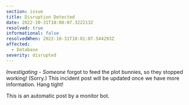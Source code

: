 ```yaml
---
section: issue
title: Disruption Detected
date: 2022-10-31T10:00:07.322213Z
resolved: true
informational: false
resolvedWhen: 2022-10-31T10:01:07.544293Z
affected:
  - Database
severity: disrupted
---
```

*Investigating* - _Someone_ forgot to feed the plot bunnies, so they stopped working! (Sorry.) This incident post will be updated once we have more information. Hang tight!

This is an automatic post by a monitor bot.
        